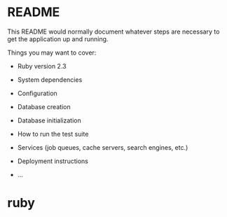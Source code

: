 # README

This README would normally document whatever steps are necessary to get the
application up and running.

Things you may want to cover:

* Ruby version 2.3

* System dependencies

* Configuration

* Database creation

* Database initialization

* How to run the test suite

* Services (job queues, cache servers, search engines, etc.)

* Deployment instructions

* ...
# ruby
